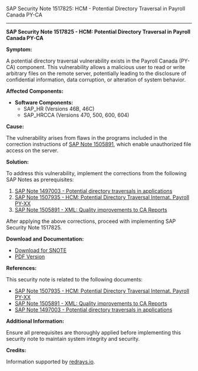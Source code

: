 SAP Security Note 1517825: HCM - Potential Directory Traversal in Payroll Canada PY-CA

---

**SAP Security Note 1517825 - HCM: Potential Directory Traversal in Payroll Canada PY-CA**

**Symptom:**

A potential directory traversal vulnerability exists in the Payroll Canada (PY-CA) component. This vulnerability allows a malicious user to read or write arbitrary files on the remote server, potentially leading to the disclosure of confidential information, data corruption, or alteration of system behavior.

**Affected Components:**

- **Software Components:**
  - SAP_HR (Versions 46B, 46C)
  - SAP_HRCCA (Versions 470, 500, 600, 604)

**Cause:**

The vulnerability arises from flaws in the programs included in the correction instructions of [SAP Note 1505891](https://me.sap.com/notes/1505891), which enable unauthorized file access on the server.

**Solution:**

To address this vulnerability, implement the corrections from the following SAP Notes as prerequisites:

1. [SAP Note 1497003 - Potential directory traversals in applications](https://me.sap.com/notes/1497003)
2. [SAP Note 1507935 - HCM: Potential Directory Traversal Internat. Payroll PY-XX](https://me.sap.com/notes/1507935)
3. [SAP Note 1505891 - XML: Quality improvements to CA Reports](https://me.sap.com/notes/1505891)

After applying the above corrections, proceed with implementing SAP Security Note 1517825.

**Download and Documentation:**

- [Download for SNOTE](https://notesdownloads.sap.com/note/0040000008998772017)
- [PDF Version](https://userapps.support.sap.com/sap/support/sfm/notes/print/0001517825?language=en-US&token=D649CED89400CEAF3D9EBFF7DA9D83DB)

**References:**

This security note is related to the following documents:

- [SAP Note 1507935 - HCM: Potential Directory Traversal Internat. Payroll PY-XX](https://me.sap.com/notes/1507935)
- [SAP Note 1505891 - XML: Quality improvements to CA Reports](https://me.sap.com/notes/1505891)
- [SAP Note 1497003 - Potential directory traversals in applications](https://me.sap.com/notes/1497003)

**Additional Information:**

Ensure all prerequisites are thoroughly applied before implementing this security note to maintain system integrity and security.

**Credits:**

Information supported by [redrays.io](https://redrays.io).